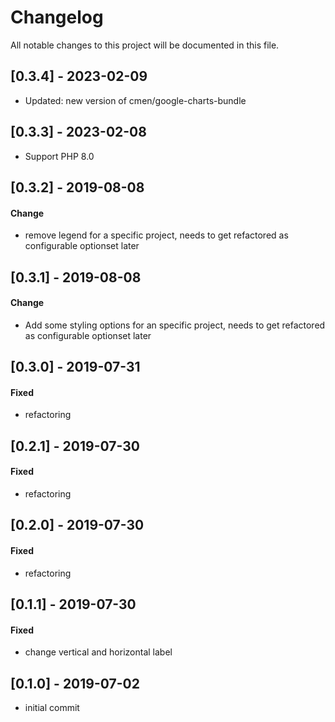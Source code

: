 # Changelog
All notable changes to this project will be documented in this file.

## [0.3.4] - 2023-02-09

- Updated: new version of cmen/google-charts-bundle

## [0.3.3] - 2023-02-08

- Support PHP 8.0

## [0.3.2] - 2019-08-08

#### Change

- remove legend for a specific project, needs to get refactored as configurable optionset later

## [0.3.1] - 2019-08-08

#### Change

- Add some styling options for an specific project, needs to get refactored as configurable optionset later

## [0.3.0] - 2019-07-31

#### Fixed

- refactoring

## [0.2.1] - 2019-07-30

#### Fixed

- refactoring

## [0.2.0] - 2019-07-30

#### Fixed

- refactoring

## [0.1.1] - 2019-07-30

#### Fixed

- change vertical and horizontal label

## [0.1.0] - 2019-07-02

- initial commit
